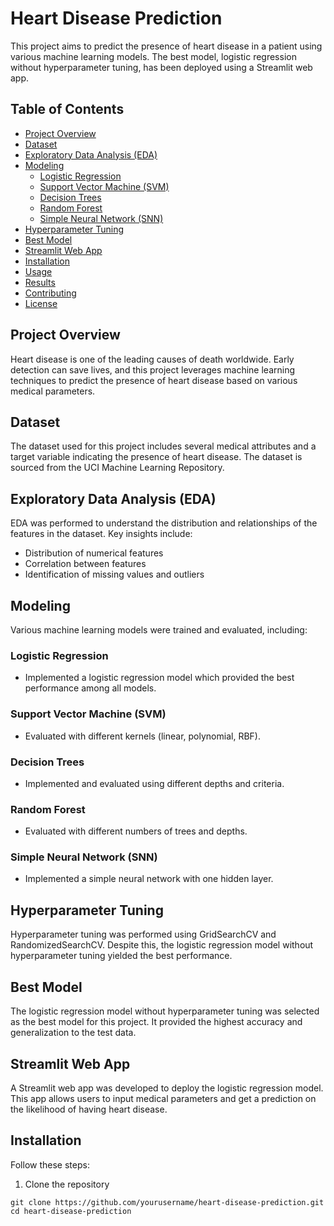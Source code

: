 # Heart Disease Prediction

This project aims to predict the presence of heart disease in a patient using various machine learning models. The best model, logistic regression without hyperparameter tuning, has been deployed using a Streamlit web app.

## Table of Contents
- [Project Overview](#project-overview)
- [Dataset](#dataset)
- [Exploratory Data Analysis (EDA)](#exploratory-data-analysis-eda)
- [Modeling](#modeling)
  - [Logistic Regression](#logistic-regression)
  - [Support Vector Machine (SVM)](#support-vector-machine-svm)
  - [Decision Trees](#decision-trees)
  - [Random Forest](#random-forest)
  - [Simple Neural Network (SNN)](#simple-neural-network-snn)
- [Hyperparameter Tuning](#hyperparameter-tuning)
- [Best Model](#best-model)
- [Streamlit Web App](#streamlit-web-app)
- [Installation](#installation)
- [Usage](#usage)
- [Results](#results)
- [Contributing](#contributing)
- [License](#license)

## Project Overview
Heart disease is one of the leading causes of death worldwide. Early detection can save lives, and this project leverages machine learning techniques to predict the presence of heart disease based on various medical parameters.

## Dataset
The dataset used for this project includes several medical attributes and a target variable indicating the presence of heart disease. The dataset is sourced from the UCI Machine Learning Repository.

## Exploratory Data Analysis (EDA)
EDA was performed to understand the distribution and relationships of the features in the dataset. Key insights include:
- Distribution of numerical features
- Correlation between features
- Identification of missing values and outliers

## Modeling
Various machine learning models were trained and evaluated, including:

### Logistic Regression
- Implemented a logistic regression model which provided the best performance among all models.

### Support Vector Machine (SVM)
- Evaluated with different kernels (linear, polynomial, RBF).

### Decision Trees
- Implemented and evaluated using different depths and criteria.

### Random Forest
- Evaluated with different numbers of trees and depths.

### Simple Neural Network (SNN)
- Implemented a simple neural network with one hidden layer.

## Hyperparameter Tuning
Hyperparameter tuning was performed using GridSearchCV and RandomizedSearchCV. Despite this, the logistic regression model without hyperparameter tuning yielded the best performance.

## Best Model
The logistic regression model without hyperparameter tuning was selected as the best model for this project. It provided the highest accuracy and generalization to the test data.

## Streamlit Web App
A Streamlit web app was developed to deploy the logistic regression model. This app allows users to input medical parameters and get a prediction on the likelihood of having heart disease.

## Installation

Follow these steps:
1. Clone the repository
```
git clone https://github.com/yourusername/heart-disease-prediction.git
cd heart-disease-prediction
```   